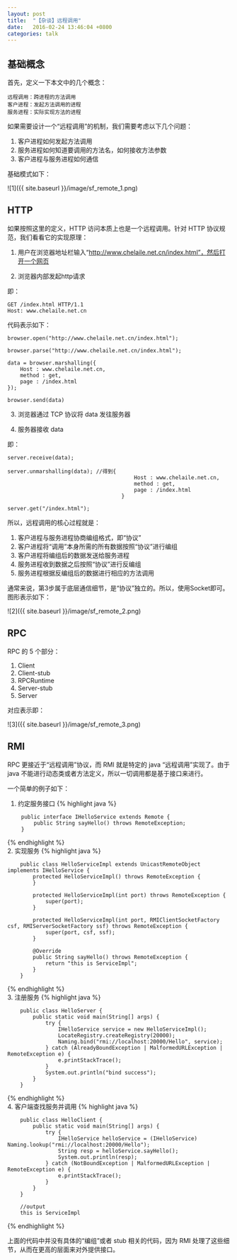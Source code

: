 ```yaml
---
layout: post
title:  "【杂谈】远程调用"
date:   2016-02-24 13:46:04 +0800
categories: talk
---
```


## 基础概念

首先，定义一下本文中的几个概念：

    远程调用：跨进程的方法调用
    客户进程：发起方法调用的进程
    服务进程：实际实现方法的进程
    
如果需要设计一个“远程调用”的机制，我们需要考虑以下几个问题：

1. 客户进程如何发起方法调用
2. 服务进程如何知道要调用的方法名，如何接收方法参数
3. 客户进程与服务进程如何通信

基础模式如下：

![1]({{ site.baseurl }}/image/sf_remote_1.png)

## HTTP

如果按照这里的定义，HTTP 访问本质上也是一个远程调用。针对 HTTP 协议规范，我们看看它的实现原理：

1. 用户在浏览器地址栏输入“http://www.chelaile.net.cn/index.html”，然后打开一个网页

2. 浏览器内部发起http请求

即：
    
    GET /index.html HTTP/1.1
    Host: www.chelaile.net.cn

代码表示如下：

    browser.open("http://www.chelaile.net.cn/index.html");
    
    browser.parse("http://www.chelaile.net.cn/index.html");
    
    data = browser.marshalling({
        Host : www.chelaile.net.cn,
        method : get,
        page : /index.html
    });
    
    browser.send(data)

3. 浏览器通过 TCP 协议将 data 发往服务器

4. 服务器接收 data
    
即：
    
    server.receive(data);
    
    server.unmarshalling(data); //得到{
                                            Host : www.chelaile.net.cn,
                                            method : get,
                                            page : /index.html
                                        }
    
    server.get("/index.html");
        
所以，远程调用的核心过程就是：

1. 客户进程与服务进程协商编组格式，即“协议”
2. 客户进程将“调用”本身所需的所有数据按照“协议”进行编组
3. 客户进程将编组后的数据发送给服务进程
4. 服务进程收到数据之后按照“协议”进行反编组
5. 服务进程根据反编组后的数据进行相应的方法调用

通常来说，第3步属于底层通信细节，是“协议”独立的。所以，使用Socket即可。图形表示如下：

![2]({{ site.baseurl }}/image/sf_remote_2.png)

## RPC

RPC 的 5 个部分：

1. Client
2. Client-stub
3. RPCRuntime
4. Server-stub
5. Server

对应表示即：

![3]({{ site.baseurl }}/image/sf_remote_3.png)

## RMI
RPC 更接近于“远程调用”协议，而 RMI 就是特定的 java “远程调用”实现了。由于 java 不能进行动态类或者方法定义，所以一切调用都是基于接口来进行。

一个简单的例子如下：

1. 约定服务接口 
{% highlight java %}

        public interface IHelloService extends Remote {
            public String sayHello() throws RemoteException;
        }
{% endhighlight %}     
2. 实现服务
{% highlight java %}

        public class HelloServiceImpl extends UnicastRemoteObject implements IHelloService {
            protected HelloServiceImpl() throws RemoteException {
            }
        
            protected HelloServiceImpl(int port) throws RemoteException {
                super(port);
            }
        
            protected HelloServiceImpl(int port, RMIClientSocketFactory csf, RMIServerSocketFactory ssf) throws RemoteException {
                super(port, csf, ssf);
            }
        
            @Override
            public String sayHello() throws RemoteException {
                return "this is ServiceImpl";
            }
        }
{% endhighlight %}      
3. 注册服务
{% highlight java %}

        public class HelloServer {
            public static void main(String[] args) {
                try {
                    IHelloService service = new HelloServiceImpl();
                    LocateRegistry.createRegistry(20000);
                    Naming.bind("rmi://localhost:20000/Hello", service);
                } catch (AlreadyBoundException | MalformedURLException | RemoteException e) {
                    e.printStackTrace();
                }
                System.out.println("bind success");
            }
        }
{% endhighlight %}     
4. 客户端查找服务并调用
{% highlight java %}

        public class HelloClient {
            public static void main(String[] args) {
                try {
                    IHelloService helloService = (IHelloService) Naming.lookup("rmi://localhost:20000/Hello");
                    String resp = helloService.sayHello();
                    System.out.println(resp);
                } catch (NotBoundException | MalformedURLException | RemoteException e) {
                    e.printStackTrace();
                }
            }
        }
    
        //output 
        this is ServiceImpl
{% endhighlight %}     

上面的代码中并没有具体的“编组”或者 stub 相关的代码，因为 RMI 处理了这些细节，从而在更高的层面来对外提供接口。



